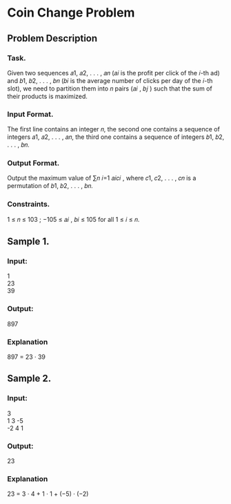 # Coin Change Problem

## Problem Description
### Task. 
Given two sequences 𝑎1, 𝑎2, . . . , 𝑎𝑛 (𝑎𝑖 is the profit per click of the 𝑖-th ad) and 𝑏1, 𝑏2, . . . , 𝑏𝑛 (𝑏𝑖
is the average number of clicks per day of the 𝑖-th slot), we need to partition them into 𝑛 pairs (𝑎𝑖 , 𝑏𝑗 )
such that the sum of their products is maximized.
### Input Format. 
The first line contains an integer 𝑛, the second one contains a sequence of integers
𝑎1, 𝑎2, . . . , 𝑎𝑛, the third one contains a sequence of integers 𝑏1, 𝑏2, . . . , 𝑏𝑛.

### Output Format. 
Output the maximum value of ∑︀𝑛 𝑖=1 𝑎𝑖𝑐𝑖 , where 𝑐1, 𝑐2, . . . , 𝑐𝑛 is a permutation of 𝑏1, 𝑏2, . . . , 𝑏𝑛.

### Constraints. 
1 ≤ 𝑛 ≤ 103 ; −105 ≤ 𝑎𝑖 , 𝑏𝑖 ≤ 105 for all 1 ≤ 𝑖 ≤ 𝑛.

## Sample 1.
### Input:
1  
23  
39
### Output:
897
### Explanation
897 = 23 · 39

## Sample 2.
### Input:
3  
1 3 -5  
-2 4 1
### Output:
23
### Explanation
23 = 3 · 4 + 1 · 1 + (−5) · (−2)